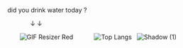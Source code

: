 did you drink water today ?


‎ ‎ ‎ ‎ ‎ ‎ ‎ ‎ ‎ ‎ ‎ ‎ ‎‎  ↓
              ↓

‎ ‎ ‎ ‎ ‎ ‎ ‎‎ ![GIF Resizer Red](https://github.com/ozyirl/ozyirl/assets/133862552/5518c9f6-076e-4558-bfc0-fdb822a2d5fb)   ‎ ‎ ‎    ‎ ‎ ‎ ‎ ‎ ‎ ‎ ‎ ![Top Langs](https://github-readme-stats.vercel.app/api/top-langs/?username=ozyirl&hide_progress=true&theme=swift)   ‎ ‎‎ ‎![Shadow (1)](https://github.com/ozyirl/ozyirl/assets/133862552/4a6a3bd6-b05f-40b1-b9e6-3b8442fd7586)








